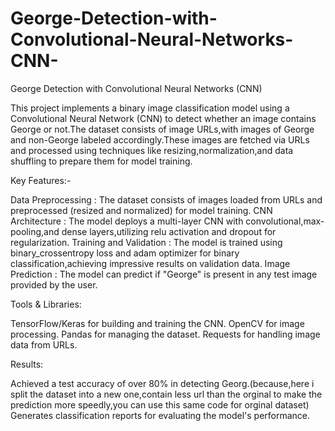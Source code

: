 # George-Detection-with-Convolutional-Neural-Networks-CNN-
George Detection with Convolutional Neural Networks (CNN)


This project implements a binary image classification model using a Convolutional Neural Network (CNN) to detect whether an image contains George or not.The dataset consists of image URLs,with images of George and non-George labeled accordingly.These images are fetched via URLs and processed using techniques like resizing,normalization,and data shuffling to prepare them for model training.



Key Features:-

Data Preprocessing : The dataset consists of images loaded from URLs and preprocessed (resized and normalized) for model training.
CNN Architecture : The model deploys a multi-layer CNN with convolutional,max-pooling,and dense layers,utilizing relu activation and dropout for regularization.
Training and Validation : The model is trained using binary_crossentropy loss and adam optimizer for binary classification,achieving impressive results on validation data.
Image Prediction : The model can predict if "George" is present in any test image provided by the user.



Tools & Libraries:

TensorFlow/Keras for building and training the CNN.
OpenCV for image processing.
Pandas for managing the dataset.
Requests for handling image data from URLs.



Results:

Achieved a test accuracy of over 80% in detecting Georg.(because,here i split the dataset into a  new one,contain less url than the orginal to make the prediction more speedly,you can use this same code for orginal dataset)
Generates classification reports for evaluating the model's performance.
